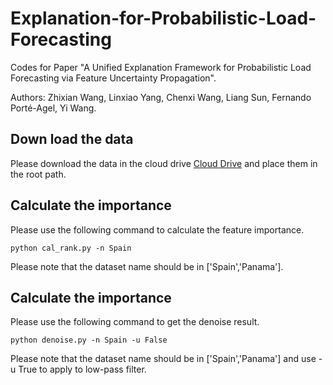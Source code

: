 # Explanation-for-Probabilistic-Load-Forecasting

Codes for Paper "A Unified Explanation Framework for Probabilistic Load Forecasting via Feature Uncertainty Propagation".

Authors: Zhixian Wang, Linxiao Yang, Chenxi Wang, Liang Sun, Fernando Porté-Agel, Yi Wang.

## Down load the data

Please download the data in the cloud drive [Cloud Drive](https://connecthkuhk-my.sharepoint.com/:f:/g/personal/u3009646_connect_hku_hk/Ei9s3K5jNWVCjfa_9y6OgKkBaG7AqIUM9xDQML2aB7NUJg?e=fxDso7) and place them in the root path.

## Calculate the importance

Please use the following command to calculate the feature importance.

~~~
python cal_rank.py -n Spain
~~~

Please note that the dataset name should be in ['Spain','Panama'].


## Calculate the importance

Please use the following command to get the denoise result.

~~~
python denoise.py -n Spain -u False
~~~

Please note that the dataset name should be in ['Spain','Panama'] and use -u True to apply to low-pass filter.
